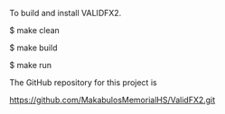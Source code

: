 
To build and install VALIDFX2.

   $ make clean

   $ make build

   $ make run


The GitHub repository for this project is

https://github.com/MakabulosMemorialHS/ValidFX2.git


